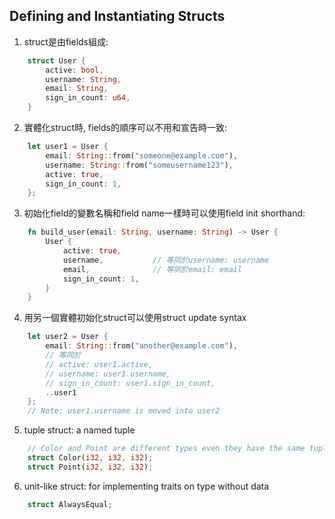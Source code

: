 ## Defining and Instantiating Structs
1. struct是由fields組成:
```rust
    struct User {
        active: bool,
        username: String,
        email: String,
        sign_in_count: u64,
    }
```
2. 實體化struct時, fields的順序可以不用和宣告時一致:
```rust
    let user1 = User {
        email: String::from("someone@example.com"),
        username: String::from("someusername123"),
        active: true,
        sign_in_count: 1,
    };
```
3. 初始化field的變數名稱和field name一樣時可以使用field init shorthand:
```rust
    fn build_user(email: String, username: String) -> User {
        User {
            active: true,
            username,           // 等同於username: username
            email,              // 等同於email: email
            sign_in_count: 1,
        }
    }
```
4. 用另一個實體初始化struct可以使用struct update syntax
```rust
    let user2 = User {
        email: String::from("another@example.com"),
        // 等同於
        // active: user1.active,
        // username: user1.username,
        // sign_in_count: user1.sign_in_count,
        ..user1
    };
    // Note: user1.username is moved into user2
```
5. tuple struct: a named tuple
```rust
    // Color and Point are different types even they have the same tuple types
    struct Color(i32, i32, i32);
    struct Point(i32, i32, i32);
```
6. unit-like struct: for implementing traits on type without data
```rust
    struct AlwaysEqual;
```
